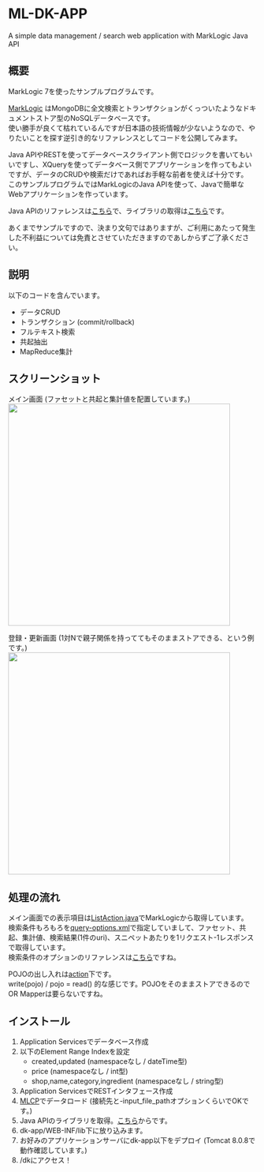 # ML-DK-APP
A simple data management / search web application with MarkLogic Java API

## 概要
MarkLogic 7を使ったサンプルプログラムです。

[MarkLogic](http://www.marklogic.com/) はMongoDBに全文検索とトランザクションがくっついたようなドキュメントストア型のNoSQLデータベースです。<br>
使い勝手が良くて枯れているんですが日本語の技術情報が少ないようなので、やりたいことを探す逆引き的なリファレンスとしてコードを公開してみます。<br>

Java APIやRESTを使ってデータベースクライアント側でロジックを書いてもいいですし、XQueryを使ってデータベース側でアプリケーションを作ってもよいですが、データのCRUDや検索だけであればお手軽な前者を使えば十分です。<br>
このサンプルプログラムではMarkLogicのJava APIを使って、Javaで簡単なWebアプリケーションを作っています。<br>

Java APIのリファレンスは[こちら](https://docs.marklogic.com/javadoc/client/index.html)で、ライブラリの取得は[こちら](https://developer.marklogic.com/products/java)です。<br>

あくまでサンプルですので、決まり文句ではありますが、ご利用にあたって発生した不利益については免責とさせていただきますのであしからずご了承ください。<br>

## 説明

以下のコードを含んでいます。
- データCRUD
- トランザクション (commit/rollback)
- フルテキスト検索
- 共起抽出
- MapReduce集計

## スクリーンショット

メイン画面 (ファセットと共起と集計値を配置しています。)<br>
[<img src="https://raw.githubusercontent.com/ytsejam5/ML-DK-APP/master/screenshot/dk-app-screenshot-001.png" width="450"/>](https://github.com/ytsejam5/ML-DK-APP/blob/master/screenshot/dk-app-screenshot-001.png)<br>

登録・更新画面 (1対Nで親子関係を持っててもそのままストアできる、という例です。)<br>
[<img src="https://raw.githubusercontent.com/ytsejam5/ML-DK-APP/master/screenshot/dk-app-screenshot-002.png" width="450"/>](https://github.com/ytsejam5/ML-DK-APP/blob/master/screenshot/dk-app-screenshot-002.png)<br>


## 処理の流れ

メイン画面での表示項目は[ListAction.java](https://github.com/ytsejam5/ML-DK-APP/blob/master/dk-app/WEB-INF/src/com/github/ytsejam5/dk/action/ListAction.java)でMarkLogicから取得しています。<br>
検索条件もろもろを[query-options.xml](https://github.com/ytsejam5/ML-DK-APP/tree/master/dk-app/WEB-INF/src)で指定していまして、ファセット、共起、集計値、検索結果(1件のuri)、スニペットあたりを1リクエスト-1レスポンスで取得しています。<br>
検索条件のオプションのリファレンスは[こちら](https://docs.marklogic.com/guide/rest-dev/appendixb)ですね。<br>

POJOの出し入れは[action](https://github.com/ytsejam5/ML-DK-APP/tree/master/dk-app/WEB-INF/src/com/github/ytsejam5/dk/action)下です。<br>
write(pojo) / pojo = read() 的な感じです。POJOをそのままストアできるのでOR Mapperは要らないですね。<br>


## インストール
1. Application Servicesでデータベース作成
2. 以下のElement Range Indexを設定
	- created,updated (namespaceなし / dateTime型)
	- price (namespaceなし / int型)
	- shop,name,category,ingredient (namespaceなし / string型)
3. Application ServicesでRESTインタフェース作成
4. [MLCP](http://developer.marklogic.com/products/mlcp)でデータロード (接続先と-input_file_pathオプションくらいでOKです。)
5. Java APIのライブラリを取得。[こちら](https://developer.marklogic.com/products/java)からです。
6. dk-app/WEB-INF/lib下に放り込みます。
7. お好みのアプリケーションサーバにdk-app以下をデプロイ (Tomcat 8.0.8で動作確認しています。)
8. /dkにアクセス！
